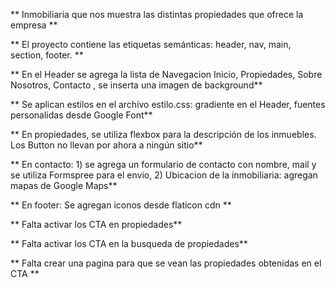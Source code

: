 ** Inmobiliaria que nos muestra las distintas propiedades que ofrece la empresa **

** El proyecto contiene las etiquetas semánticas: header, nav, main, section, footer. **

** En el Header se agrega la lista de Navegacion Inicio, Propiedades, Sobre Nosotros, Contacto , se inserta una imagen de background**

** Se aplican estilos en el archivo estilo.css: gradiente en el Header, fuentes personalidas desde Google Font**

** En propiedades, se utiliza flexbox para la descripción de los inmuebles. Los Button no llevan por ahora a ningún sitio**

** En contacto: 1) se agrega un formulario de contacto con nombre, mail y se utiliza Formspree para el envio, 2) Ubicacion de la inmobiliaria: agregan mapas de Google Maps**

** En footer: Se agregan iconos desde flaticon cdn **

** Falta activar los CTA en propiedades**

** Falta activar los CTA en la busqueda de propiedades**

** Falta crear una pagina para que se vean las propiedades obtenidas en el CTA **
